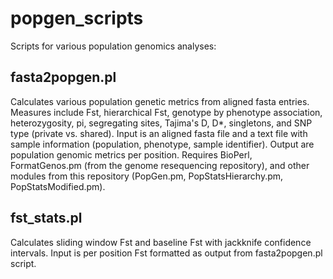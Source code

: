 popgen_scripts
==============
Scripts for various population genomics analyses:

fasta2popgen.pl
---------------
Calculates various population genetic metrics from aligned fasta entries. Measures include Fst, hierarchical Fst, genotype by phenotype association, heterozygosity, pi, segregating sites, Tajima's D, D*, singletons, and SNP type (private vs. shared). Input is an aligned fasta file and a text file with sample information (population, phenotype, sample identifier). Output are population genomic metrics per position. Requires BioPerl, FormatGenos.pm (from the genome resequencing repository), and other modules from this repository (PopGen.pm, PopStatsHierarchy.pm, PopStatsModified.pm).

fst_stats.pl
------------
Calculates sliding window Fst and baseline Fst with jackknife confidence intervals. Input is per position Fst formatted as output from fasta2popgen.pl script. 
